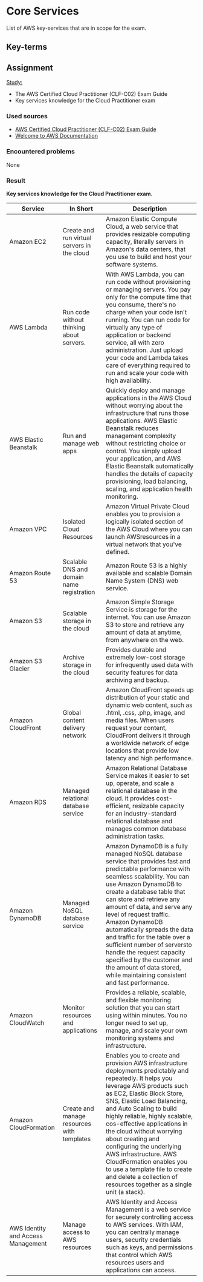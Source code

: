 # Core Services
List of AWS key-services that are in scope for the exam.

## Key-terms

## Assignment

<ins>Study:</ins>

- The AWS Certified Cloud Practitioner (CLF-C02) Exam Guide
- Key services knowledge for the Cloud Practitioner exam

### Used sources
- [AWS Certified Cloud Practitioner (CLF-C02) Exam Guide](https://d1.awsstatic.com/training-and-certification/docs-cloud-practitioner/AWS-Certified-Cloud-Practitioner_Exam-Guide.pdf)
- [Welcome to AWS Documentation](https://docs.aws.amazon.com/index.html)

### Encountered problems
None

### Result

**Key services knowledge for the Cloud Practitioner exam.**  

| Service | In Short | Description |
|---|---|---|
| Amazon EC2 | Create and run virtual servers in the cloud | Amazon Elastic Compute Cloud, a web service that provides resizable computing capacity, literally servers in Amazon's data centers, that you use to build and host your software systems. |
| AWS Lambda | Run code without thinking about servers. | With AWS Lambda, you can run code without provisioning or managing servers. You pay only for the compute time that you consume, there's no charge when your code isn't running. You can run code for virtually any type of application or backend service, all with zero administration. Just upload your code and Lambda takes care of everything required to run and scale your code with high availability. |
| AWS Elastic Beanstalk | Run and manage web apps | Quickly deploy and manage applications in the AWS Cloud without worrying about the infrastructure that runs those applications. AWS Elastic Beanstalk reduces management complexity without restricting choice or control. You simply upload your application, and AWS Elastic Beanstalk automatically handles the details of capacity provisioning, load balancing, scaling, and application health monitoring. |
| Amazon VPC | Isolated Cloud Resources | Amazon Virtual Private Cloud enables you to provision a logically isolated section of the AWS Cloud where you can launch AWSresources in a virtual network that you've defined. |
| Amazon Route 53 | Scalable DNS and domain name registration | Amazon Route 53 is a highly available and scalable Domain Name System (DNS) web service. |
| Amazon S3 | Scalable storage in the cloud | Amazon Simple Storage Service is storage for the internet. You can use Amazon S3 to store and retrieve any amount of data at anytime, from anywhere on the web. |
| Amazon S3 Glacier | Archive storage in the cloud | Provides durable and extremely low-cost storage for infrequently used data with security features for data archiving and backup. |
| Amazon CloudFront | Global content delivery network | Amazon CloudFront speeds up distribution of your static and dynamic web content, such as .html, .css, .php, image, and media files. When users request your content, CloudFront delivers it through a worldwide network of edge locations that provide low latency and high performance. |
| Amazon RDS | Managed relational database service | Amazon Relational Database Service makes it easier to set up, operate, and scale a relational database in the cloud. it provides cost-efficient, resizable capacity for an industry-standard relational database and manages common database administration tasks. |
| Amazon DynamoDB | Managed NoSQL database service | Amazon DynamoDB is a fully managed NoSQL database service that provides fast and predictable performance with seamless scalability. You can use Amazon DynamoDB to create a database table that can store and retrieve any amount of data, and serve any level of request traffic. Amazon DynamoDB automatically spreads the data and traffic for the table over a sufficient number of serversto handle the request capacity specified by the customer and the amount of data stored, while maintaining consistent and fast performance. |
| Amazon CloudWatch | Monitor resources and applications | Provides a reliable, scalable, and flexible monitoring solution that you can start using within minutes. You no longer need to set up, manage, and scale your own monitoring systems and infrastructure. |
| Amazon CloudFormation | Create and manage resources with templates | Enables you to create and provision AWS infrastructure deployments predictably and repeatedly. It helps you leverage AWS products such as EC2, Elastic Block Store, SNS, Elastic Load Balancing, and Auto Scaling to build highly reliable, highly scalable, cos-effective applications in the cloud without worrying about creating and configuring the underlying AWS infrastructure. AWS CloudFormation enables you to use a template file to create and delete a collection of resources together as a single unit (a stack). |
| AWS Identity and Access Management | Manage access to AWS resources | AWS Identity and Access Management is a web service for securely controlling access to AWS services. With IAM, you can centrally manage users, security credentials such as keys, and permissions that control which AWS resources users and applications can access. |
